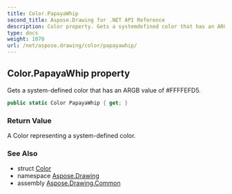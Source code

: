 ```yaml
---
title: Color.PapayaWhip
second_title: Aspose.Drawing for .NET API Reference
description: Color property. Gets a systemdefined color that has an ARGB value of FFFFEFD5
type: docs
weight: 1070
url: /net/aspose.drawing/color/papayawhip/
---
```

## Color.PapayaWhip property

Gets a system-defined color that has an ARGB value of #FFFFEFD5.

```csharp
public static Color PapayaWhip { get; }
```

### Return Value

A Color representing a system-defined color.

### See Also

* struct [Color](../)
* namespace [Aspose.Drawing](../../color/)
* assembly [Aspose.Drawing.Common](../../../)


